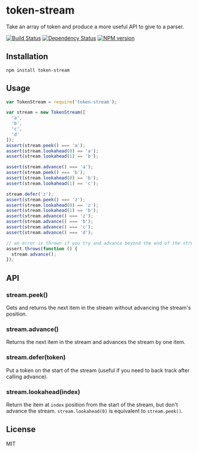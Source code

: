 # token-stream

Take an array of token and produce a more useful API to give to a parser.

[![Build Status](https://img.shields.io/travis/pugjs/token-stream/master.svg)](https://travis-ci.org/pugjs/token-stream)
[![Dependency Status](https://img.shields.io/david/pugjs/token-stream.svg)](https://david-dm.org/pugjs/token-stream)
[![NPM version](https://img.shields.io/npm/v/token-stream.svg)](https://www.npmjs.org/package/token-stream)

## Installation

    npm install token-stream

## Usage

```js
var TokenStream = require('token-stream');

var stream = new TokenStream([
  'a',
  'b',
  'c',
  'd'
]);
assert(stream.peek() === 'a');
assert(stream.lookahead(0) == 'a');
assert(stream.lookahead(1) == 'b');

assert(stream.advance() === 'a');
assert(stream.peek() === 'b');
assert(stream.lookahead(0) == 'b');
assert(stream.lookahead(1) == 'c');

stream.defer('z');
assert(stream.peek() === 'z');
assert(stream.lookahead(0) == 'z');
assert(stream.lookahead(1) == 'b');
assert(stream.advance() === 'z');
assert(stream.advance() === 'b');
assert(stream.advance() === 'c');
assert(stream.advance() === 'd');

// an error is thrown if you try and advance beyond the end of the stream
assert.throws(function () {
  stream.advance();
});
```

## API

### stream.peek()

Gets and returns the next item in the stream without advancing the stream's position.

### stream.advance()

Returns the next item in the stream and advances the stream by one item.

### stream.defer(token)

Put a token on the start of the stream (useful if you need to back track after calling advance).

### stream.lookahead(index)

Return the item at `index` position from the start of the stream, but don't advance the stream.  `stream.lookahead(0)` is equivalent to `stream.peek()`.

## License

  MIT
